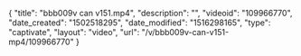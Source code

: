 {
    "title": "bbb009v can v151.mp4",
    "description": "",
    "videoid": "109966770",
    "date_created": "1502518295",
    "date_modified": "1516298165",
    "type": "captivate",
    "layout": "video",
    "url": "\/v\/bbb009v-can-v151-mp4\/109966770"
}